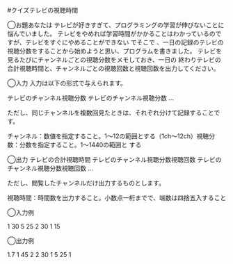#クイズテレビの視聴時間

◯お題あなたは テレビが好きすぎて、プログラミングの学習が伸びないことに悩んでいました。 テレビをやめれば学習時間がかかることはわかっているのですが、テレビをすぐにやめることができない でそこで 、一日の記録のテレビの視聴分数をすることから始めようと思い、プログラムを書きました。 テレビを見るたびにチャンネルごとの視聴分数をメモしておき、一日の 終わりテレビの合計視聴時間と、チャンネルごとの視聴回数と視聴回数を出力してください。

◯入力 入力は以下の形式で与えられます。

テレビのチャンネル視聴分数 テレビのチャンネル視聴分数 ...

ただし、同じチャンネルを複数回見たときは、それぞれ分けて記録することです。

チャンネル：数値を指定すること。1〜12の範囲とする（1ch〜12ch）視聴分数：分数を指定すること。1〜1440の範囲と する

◯出力 テレビの合計視聴時間 テレビのチャンネル視聴分数視聴回数 テレビのチャンネル視聴分数視聴回数 ...

ただし、閲覧したチャンネルだけ出力するものとします。

視聴時間：時間数を出力すること。小数点一桁までで、端数は四捨五入すること

◯入力例

1 30 5 25 2 30 1 15

◯出力例

1.7 1 45 2 2 30 1 5 25 1
